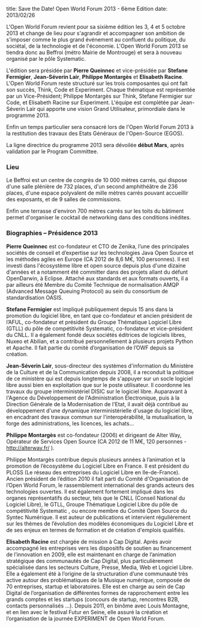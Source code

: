 title: Save the Date! Open World Forum 2013 - 6ème Edition
date: 2013/02/26

L'Open World Forum revient pour sa sixième édition les 3, 4 et 5 octobre 2013 et change de lieu pour s'agrandir et accompagner son ambition de s'imposer comme le plus grand événement au confluent du politique, du sociétal, de la technologie et de l'économie. L'Open World Forum 2013 se tiendra donc au Beffroi (métro Mairie de Montrouge) et sera à nouveau organisé par le pôle Systematic.

L'édition sera présidée par **Pierre Queinnec** et vice-présidée par **Stefane Fermigier**, **Jean-Séverin Lair**, **Philippe Montargès** et **Elisabeth Racine**. L'Open World Forum reste structuré sur les trois composantes qui ont fait son succès, Think, Code et Experiment. Chaque thématique est représentée par un Vice-Président; Philippe Montargès sur Think, Stefane Fermigier sur Code, et Elisabeth Racine sur Experiment. L'équipe est complétée par Jean-Séverin Lair qui apporte une vision Grand Utilisateur, primordiale dans le programme 2013.

Enfin un temps particulier sera consacré lors de l'Open World Forum 2013 à la restitution des travaux des Etats Généraux de l'Open-Source (EGOS).

La ligne directrice du programme 2013 sera dévoilée **début Mars**, après validation par le Program Committee.

### Lieu

Le Beffroi est un centre de congrès de 10 000 mètres carrés, qui dispose d'une salle plénière de 732 places, d'un second amphithéâtre de 236 places, d'une espace polyvalent de mille mètres carrés pouvant accueillir des exposants, et de 9 salles de commissions.

Enfin une terrasse d'environ 700 mètres carrés sur les toits du bâtiment permet d'organiser le cocktail de networking dans des conditions inédites.

### Biographies – Présidence 2013

**Pierre Queinnec** est co-fondateur et CTO de Zenika, l’une des principales sociétés de conseil et d’expertise sur les technologies Java Open Source et les méthodes agiles en Europe (CA 2012 de 8,6 M€, 100 personnes). Il est investi dans l'écosystème libre et open source depuis plus d'une dizaine d'années et a notamment été committer dans des projets allant du défunt OpenDarwin, à Eclipse. Attaché aux standards et aux formats ouverts, il a par ailleurs été Membre du Comité Technique de normalisation AMQP (Advanced Message Queuing Protocol) au sein du consortium de standardisation OASIS.

**Stefane Fermigier** est impliqué publiquement depuis 15 ans dans la promotion du logiciel libre, en tant que co-fondateur et ancien président de l’AFUL, co-fondateur et président du Groupe Thématique Logiciel Libre (GTLL) du pôle de compétitivité Systematic, co-fondateur et vice-président du CNLL. Il a également fondé deux sociétés éditrices de logiciels libres, Nuxeo et Abilian, et a contribué personnellement à plusieurs projets Python et Apache. Il fait partie du comité d’organisation de l’OWF depuis sa création.

**Jean-Séverin Lair**, sous-directeur des systèmes d'information du Ministère de la Culture et de la Communication depuis 2008, il a reconduit la politique de ce ministère qui est depuis longtemps de s'appuyer sur un socle logiciel libre aussi bien en exploitation que sur le poste utilisateur. Il coordonne les travaux du groupe interministériel DISIC sur le logiciel libre. Auparavant à l'Agence du Développement de l'Administration Electronique, puis à la Direction Générale de la Modernisation de l'Etat, il avait déjà contribué au développement d'une dynamique interministérielle d'usage du logiciel libre, en encadrant des travaux commun sur l'interopérabilité, la mutualisation, la forge des administrations, les licences, les achats...

**Philippe Montargès** est co-fondateur (2006) et dirigeant de Alter Way, Opérateur de Services Open Source (CA 2012 de 11 M€, 120 personnes - <http://alterway.fr/> ).

Philippe Montargès contribue depuis plusieurs années à l’animation et la promotion de l’écosystème du Logiciel Libre en France. Il est président du PLOSS (Le réseau des entreprises du Logiciel Libre en Ile-de-France). Ancien président de l’édition 2010 il fait parti du Comité d'Organisation de l’Open World Forum, le rassemblement international des grands acteurs des technologies ouvertes. Il est également fortement impliqué dans les organes représentatifs du secteur, tels que le CNLL (Conseil National du Logiciel Libre), le GTLL, Groupe Thématique Logiciel Libre du pôle de compétitivité Systematic , ou encore membre du Comité Open Source du Syntec Numérique. Il est auteur de publications et intervient régulièrement sur les thèmes de l’évolution des modèles économiques du Logiciel Libre et de ses enjeux en termes de formation et de création d'emplois qualifiés.

**Elisabeth Racine** est chargée de mission à Cap Digital. Après avoir accompagné les entreprises vers les dispositifs de soutien au financement de l’innovation en 2009, elle est maintenant en charge de l’animation stratégique des communautés de Cap Digital, plus particulièrement spécialisée dans les secteurs Culture, Presse, Media, Web et Logiciel Libre. Elle a également été à l’origine de la structuration d’une communauté très active autour des problématiques de la Musique numérique, composée de 70 entreprises, startup et laboratoires. Elle est en charge au sein de Cap Digital de l’organisation de différentes formes de rapprochement entre les grands comptes et les startups (concours de startup, rencontres B2B, contacts personnalisés …). Depuis 2011, en binôme avec Louis Montagne, et en lien avec le festival Futur en Seine, elle assuré la création et l’organisation de la journée EXPERIMENT de Open World Forum.